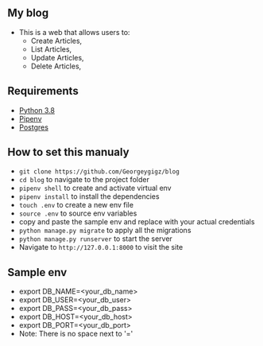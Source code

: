 ## My blog
- This is a web that allows users to:
    - Create Articles,
    - List Articles,
    - Update Articles,
    - Delete Articles,
## Requirements
- [Python 3.8](https://www.python.org/)
- [Pipenv](https://pypi.org/project/pipenv/)
- [Postgres](https://www.postgresql.org/)

## How to set this manualy

- `git clone https://github.com/Georgeygigz/blog`
- `cd blog` to navigate to the project folder
- `pipenv shell` to create and activate virtual env
- `pipenv install` to install the dependencies
- `touch .env` to create a new env file
- `source .env` to source env variables
- copy and paste the sample env and replace with your actual credentials
- `python manage.py migrate` to apply all the migrations
- `python manage.py runserver` to start the server
- Navigate to `http://127.0.0.1:8000` to visit the site

## Sample env
- export DB_NAME=<your_db_name>
- export DB_USER=<your_db_user>
- export DB_PASS=<your_db_pass>
- export DB_HOST=<your_db_host>
- export DB_PORT=<your_db_port>
- Note: There is no space next to '='
